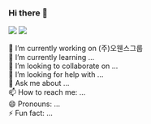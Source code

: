 ### Hi there 👋

<a href="https://www.notion.so/16821e61a1b240769be159c0143f2869" target="_blank"><img src="https://img.shields.io/badge/notion-000000?style=flat&logo=Notion&logoColor=ffffff"/></a>
<a href="https://blog.naver.com/bakdan2" target="_blank"><img src="https://img.shields.io/badge/blog-2DB400?style=flat&logo=blogger&logoColor=ffffff"/></a>


<!--
**pde0111/pde0111** is a ✨ _special_ ✨ repository because its `README.md` (this file) appears on your GitHub profile.

Here are some ideas to get you started:
-->
🔭 I’m currently working on (주)오웬스그룹 </br>
🌱 I’m currently learning ... </br>
👯 I’m looking to collaborate on ...</br>
🤔 I’m looking for help with ...</br>
💬 Ask me about ...</br>
📫 How to reach me: ...</br>
😄 Pronouns: ...</br>
⚡ Fun fact: ...</br>
